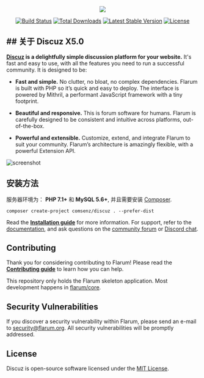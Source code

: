 



<p align="center"><img src="http://www.discuz.net/static/image/common/logo.png"></p>

<p align="center">
<a href="https://travis-ci.org/comsenz/discuz"><img src="https://travis-ci.org/comsenz/discuz.svg" alt="Build Status"></a>
<a href="https://packagist.org/packages/comsenz/discuz"><img src="https://poser.pugx.org/comsenz/discuz/d/total.svg" alt="Total Downloads"></a>
<a href="https://packagist.org/packages/comsenz/discuz"><img src="https://poser.pugx.org/comsenz/discuz/v/stable.svg" alt="Latest Stable Version"></a>
<a href="https://packagist.org/packages/comsenz/discuz"><img src="https://poser.pugx.org/comsenz/discuz/license.svg" alt="License"></a>
</p>

## ## 关于 Discuz X5.0

**[Discuz](http://www.discuz.net/) is a delightfully simple discussion platform for your website.** It's fast and easy to use, with all the features you need to run a successful community. It is designed to be:

* **Fast and simple.** No clutter, no bloat, no complex dependencies. Flarum is built with PHP so it’s quick and easy to deploy. The interface is powered by Mithril, a performant JavaScript framework with a tiny footprint.

* **Beautiful and responsive.** This is forum software for humans. Flarum is carefully designed to be consistent and intuitive across platforms, out-of-the-box.

* **Powerful and extensible.** Customize, extend, and integrate Flarum to suit your community. Flarum’s architecture is amazingly flexible, with a powerful Extension API.

![screenshot](https://flarum.org/img/screenshot.png)

## 安装方法

服务器环境为： **PHP 7.1+** 和 **MySQL 5.6+**, 并且需要安装 [Composer](https://getcomposer.org/).

```
composer create-project comsenz/discuz . --prefer-dist
```

Read the **[Installation guide](https://flarum.org/docs/install.html)** for more information. For support, refer to the [documentation](https://flarum.org/docs/), and ask questions on the [community forum](https://discuss.flarum.org/) or [Discord chat](https://flarum.org/discord/).

## Contributing

Thank you for considering contributing to Flarum! Please read the **[Contributing guide](https://flarum.org/docs/contributing.html)** to learn how you can help.

This repository only holds the Flarum skeleton application. Most development happens in [flarum/core](https://github.com/flarum/core).

## Security Vulnerabilities

If you discover a security vulnerability within Flarum, please send an e-mail to [security@flarum.org](mailto:security@flarum.org). All security vulnerabilities will be promptly addressed.

## License

Discuz is open-source software licensed under the [MIT License](https://github.com/comsenz/discuz/blob/master/LICENSE).

